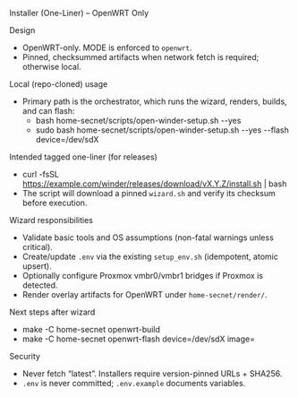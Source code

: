 Installer (One-Liner) – OpenWRT Only

Design
- OpenWRT-only. MODE is enforced to `openwrt`.
- Pinned, checksummed artifacts when network fetch is required; otherwise local.

Local (repo-cloned) usage
- Primary path is the orchestrator, which runs the wizard, renders, builds, and can flash:
  - bash home-secnet/scripts/open-winder-setup.sh --yes
  - sudo bash home-secnet/scripts/open-winder-setup.sh --yes --flash device=/dev/sdX

Intended tagged one-liner (for releases)
- curl -fsSL https://example.com/winder/releases/download/vX.Y.Z/install.sh | bash
- The script will download a pinned `wizard.sh` and verify its checksum before execution.

Wizard responsibilities
- Validate basic tools and OS assumptions (non-fatal warnings unless critical).
- Create/update `.env` via the existing `setup_env.sh` (idempotent, atomic upsert).
- Optionally configure Proxmox vmbr0/vmbr1 bridges if Proxmox is detected.
- Render overlay artifacts for OpenWRT under `home-secnet/render/`.

Next steps after wizard
- make -C home-secnet openwrt-build
- make -C home-secnet openwrt-flash device=/dev/sdX image=<path>

Security
- Never fetch “latest”. Installers require version-pinned URLs + SHA256.
- `.env` is never committed; `.env.example` documents variables.
